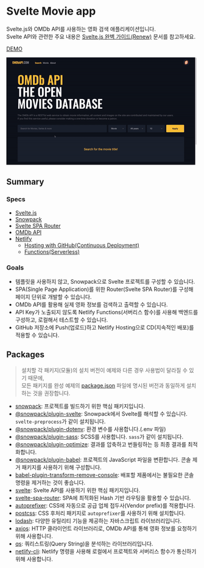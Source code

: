 # Svelte Movie app

Svelte.js와 OMDb API를 사용하는 영화 검색 애플리케이션입니다.<br>
Svelte API와 관련한 주요 내용은 [Svelte.js 완벽 가이드(Renew)](https://heropy.blog/2019/09/29/svelte/) 문서를 참고하세요.

[DEMO](https://competent-cori-258206.netlify.app/)

![Svelte Movie app, HEROPY](https://raw.githubusercontent.com/HeropCode/Svelte-Movie-app/master/public/assets/svelte-movie-app.gif)

## Summary

### Specs

- [Svelte.js](https://svelte.dev/)
- [Snowpack](https://www.snowpack.dev/)
- [Svelte SPA Router](https://github.com/ItalyPaleAle/svelte-spa-router)
- [OMDb API](http://www.omdbapi.com/)
- [Netlify](https://www.netlify.com/)
  - [Hosting with GitHub(Continuous Deployment)](https://docs.netlify.com/site-deploys/create-deploys/)
  - [Functions(Serverless)](https://docs.netlify.com/functions/configure-and-deploy/)

### Goals

- 템플릿을 사용하지 않고, Snowpack으로 Svelte 프로젝트를 구성할 수 있습니다.
- SPA(Single Page Application)를 위한 Router(Svelte SPA Router)를 구성해 페이지 단위로 개발할 수 있습니다.
- OMDb API를 활용해 실제 영화 정보를 검색하고 출력할 수 있습니다.
- API Key가 노출되지 않도록 Netlify Functions(서버리스 함수)를 사용해 백엔드를 구성하고, 로컬해서 테스트할 수 있습니다.
- GitHub 저장소에 Push(업로드)하고 Netlify Hosting으로 CD(지속적인 배포)를 적용할 수 있습니다.

## Packages

> 설치할 각 패키지(모듈)의 설치 버전이 예제와 다른 경우 사용법이 달라질 수 있기 때문에,<br>
> 모든 패키지를 완성 예제의 [package.json](https://github.com/HeropCode/Svelte-Movie-app/blob/master/package.json) 파일에 명시된 버전과 동일하게 설치하는 것을 권장합니다.

- [snowpack](https://github.com/snowpackjs/snowpack): 프로젝트를 빌드하기 위한 핵심 패키지입니다.  
- [@snowpack/plugin-svelte](https://github.com/snowpackjs/snowpack/tree/master/plugins/plugin-svelte#readme): Snowpack에서 Svelte를 해석할 수 있습니다. `svelte-preprocess`가 같이 설치됩니다.
- [@snowpack/plugin-dotenv](https://github.com/snowpackjs/snowpack/tree/master/plugins/plugin-dotenv#readme): 환경 변수를 사용합니다.(.env 파일)
- [@snowpack/plugin-sass](https://github.com/snowpackjs/snowpack/tree/master/plugins/plugin-sass#readme): SCSS를 사용합니다. `sass`가 같이 설치됩니다.
- [@snowpack/plugin-optimize](https://github.com/snowpackjs/snowpack/tree/master/plugins/plugin-optimize#readme): 결과를 압축하고 번들링하는 등 최종 결과를 최적화합니다. 
- [@snowpack/plugin-babel](https://github.com/snowpackjs/snowpack/tree/master/plugins/plugin-babel#readme): 프로젝트의 JavaScript 파일을 변환합니다. 콘솔 제거 패키지를 사용하기 위해 구성합니다.
- [babel-plugin-transform-remove-console](https://github.com/babel/minify/tree/master/packages/babel-plugin-transform-remove-console): 배포할 제품에서는 불필요한 콘솔 명령을 제거하는 것이 좋습니다.
- [svelte](https://github.com/sveltejs/svelte): Svelte API를 사용하기 위한 핵심 패키지입니다.
- [svelte-spa-router](https://github.com/ItalyPaleAle/svelte-spa-router): SPA에 최적화된 Hash 기반 라우팅을 활용할 수 있습니다.
- [autoprefixer](https://github.com/postcss/autoprefixer): CSS에 자동으로 공급 업체 접두사(Vendor prefix)를 적용합니다.
- [postcss](https://github.com/postcss/postcss): CSS 후처리 패키지로 `autoprefixer`를 사용하기 위해 설치합니다.
- [lodash](https://github.com/lodash/lodash): 다양한 유틸리티 기능을 제공하는 자바스크립트 라이브러리입니다.
- [axios](https://github.com/axios/axios):  HTTP 클라이언트 라이브러리로, OMDb API를 통해 영화 정보를 요청하기 위해 사용합니다.
- [qs](https://github.com/ljharb/qs): 쿼리스트링(Query String)을 분석하는 라이브러리입니다.
- [netlify-cli](https://github.com/netlify/cli): Netlify 명령을 사용해 로컬에서 프로젝트와 서버리스 함수가 통신하기 위해 사용합니다.
